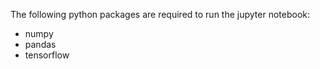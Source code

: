 The following python packages are required to run the jupyter notebook:
- numpy
- pandas
- tensorflow
